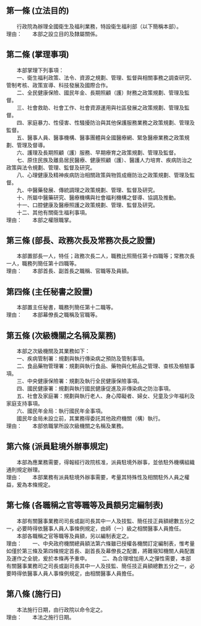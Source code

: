 第一條 (立法目的)
-----------------
　　行政院為辦理全國衛生及福利業務，特設衛生福利部（以下簡稱本部）。  
理由：　　本部之設立目的及隸屬關係。

第二條 (掌理事項)
-----------------
　　本部掌理下列事項：  
　　一、衛生福利政策、法令、資源之規劃、管理、監督與相關事務之調查研究、管制考核、政策宣導、科技發展及國際合作。  
　　二、全民健康保險、國民年金、長期照顧（護）財務之政策規劃、管理及監督。  
　　三、社會救助、社會工作、社會資源運用與社區發展之政策規劃、管理及監督。  
　　四、家庭暴力、性侵害、性騷擾防治與其他保護服務業務之政策規劃、管理及監督。  
　　五、醫事人員、醫事機構、醫事團體與全國醫療網、緊急醫療業務之政策規劃、管理及督導。  
　　六、護理及長期照顧（護）服務、早期療育之政策規劃、管理及監督。  
　　七、原住民族及離島居民醫療、健康照顧（護）、醫護人力培育、疾病防治之政策與法令規劃、管理、監督及研究。  
　　八、心理健康及精神疾病防治相關政策與物質成癮防治之政策規劃、管理及監督。  
　　九、中醫藥發展、傳統調理之政策規劃、管理、監督及研究。  
　　十、所屬中醫藥研究、醫療機構與社會福利機構之督導、協調及推動。  
　　十一、口腔健康及醫療照護之政策規劃、管理、監督及研究。  
　　十二、其他有關衛生福利事項。  
理由：　　本部之權限職掌。

第三條 (部長、政務次長及常務次長之設置)
---------------------------------------
　　本部置部長一人，特任；政務次長二人，職務比照簡任第十四職等；常務次長一人，職務列簡任第十四職等。  
理由：　　本部首長、副首長之職稱、官職等及員額。

第四條 (主任秘書之設置)
-----------------------
　　本部置主任秘書，職務列簡任第十二職等。  
理由：　　本部幕僚長之職稱及官職等。

第五條 (次級機關之名稱及業務)
-----------------------------
　　本部之次級機關及其業務如下：  
　　一、疾病管制署：規劃與執行傳染病之預防及管制事項。  
　　二、食品藥物管理署：規劃與執行食品、藥物與化粧品之管理、查核及檢驗事項。  
　　三、中央健康保險署：規劃及執行全民健康保險事項。  
　　四、國民健康署：規劃與執行國民健康促進及非傳染病之防治事項。  
　　五、社會及家庭署：規劃與執行老人、身心障礙者、婦女、兒童及少年福利及家庭支持事項。  
　　六、國民年金局：執行國民年金事項。  
　　國民年金局未設立前，其業務得委託其他政府機關（構）執行。  
理由：　　本部依職掌所設次級機關之名稱及業務。

第六條 (派員駐境外辦事規定)
---------------------------
　　本部為應業務需要，得報經行政院核准，派員駐境外辦事，並依駐外機構組織通則規定辦理。  
理由：　　本部業務有派員駐境外辦事需要，考量其特殊性及相關駐外人員之權益，爰為本條規定。

第七條 (各職稱之官等職等及員額另定編制表)
-----------------------------------------
　　本部有關醫事業務司司長或副司長其中一人及技監、簡任技正員額總數五分之一，必要時得依醫事人員人事條例規定，由師（一）級之相關醫事人員擔任。  
　　本部各職稱之官等職等及員額，另以編制表定之。  
理由：　　一、中央政府機關總員額法第六條雖已授權各機關訂定編制表，惟考量如僅於第三條及第四條規定首長、副首長及幕僚長之配置，將難窺知機關人員配置及運作之全貌，爰於本條再予重申。
　　二、為合理增加用人之彈性需要，本部有關醫事業務司之司長或副司長其中一人及技監、簡任技正員額總數五分之一，必要時得依醫事人員人事條例規定，由相關醫事人員擔任。

第八條 (施行日)
---------------
　　本法施行日期，由行政院以命令定之。  
理由：　　本法之施行日期。
